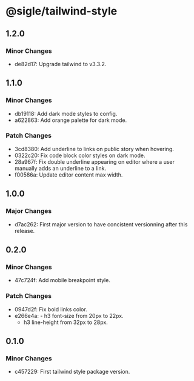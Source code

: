 # @sigle/tailwind-style

## 1.2.0

### Minor Changes

- de82d17: Upgrade tailwind to v3.3.2.

## 1.1.0

### Minor Changes

- db19118: Add dark mode styles to config.
- a622863: Add orange palette for dark mode.

### Patch Changes

- 3cd8380: Add underline to links on public story when hovering.
- 0322c20: Fix code block color styles on dark mode.
- 28a967f: Fix double underline appearing on editor where a user manually adds an underline to a link.
- f00586a: Update editor content max width.

## 1.0.0

### Major Changes

- d7ac262: First major version to have concistent versionning after this release.

## 0.2.0

### Minor Changes

- 47c724f: Add mobile breakpoint style.

### Patch Changes

- 0947d2f: Fix bold links color.
- e266e4a: - h3 font-size from 20px to 22px.
  - h3 line-height from 32px to 28px.

## 0.1.0

### Minor Changes

- c457229: First tailwind style package version.
